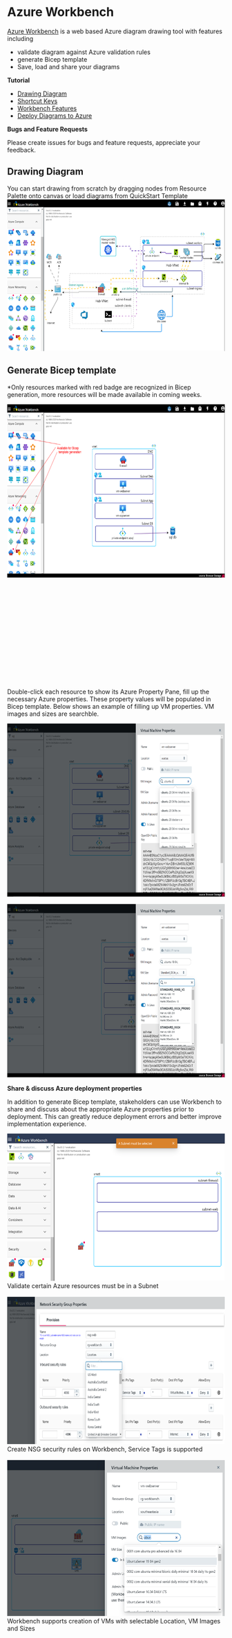 # Azure Workbench

[Azure Workbench](https://www.azureworkbench.com/) is a web based Azure diagram drawing tool with features including  
* validate diagram against Azure validation rules
* generate Bicep template
* Save, load and share your diagrams 

**Tutorial**    

* [Drawing Diagram](/tutorials/DrawingDiagram.md)
* [Shortcut Keys](/tutorials/ShortcutKeys.md)
* [Workbench Features](/tutorials/WorkbenchFeatures.md)
* [Deploy Diagrams to Azure](/tutorials/DeployAzure.md)

**Bugs and Feature Requests**   

Please create issues for bugs and feature requests, appreciate your feedback.

## Drawing Diagram

You can start drawing from scratch by dragging nodes from Resource Palette onto canvas or load diagrams from QuickStart Template \
<img src="./imgs/draw-rp-qt.png" width="700" height="350">

## Generate Bicep template

*Only resources marked with red badge are recognized in Bicep generation, more resources will be made available in coming weeks.
<p align="left">
    <img src="./imgs/bicep-main.png" width="700" height="400" />
</p>
<br/>
<br/>
<br/>
<br/>
<br/>
<br/>
<br/>
<br/>
<br/>
<br/>
<br/>
<br/>
<br/>
<br/>
Double-click each resource to show its Azure Property Pane, fill up the necessary Azure properties. These property values will be populated in Bicep template.
Below shows an example of filling up VM properties. VM images and sizes are searchble.
<p align="left">
    <img src="./imgs/bicep-vm-searchimage.png" width="700" height="400" />
</p>
<p align="left">
    <img src="./imgs/bicep-vm-searchsize.png" width="700" height="400" />
</p>

**Share & discuss Azure deployment properties**  

In addition to generate Bicep template, stakeholders can use Workbench to share and discuss about the appropriate Azure properties prior to deployment.
This can greatly reduce deployment errors and better improve implementation experience.  

<img src="./imgs/draw-resourcevalidation.png" width="700" height="340" />  
Validate certain Azure resources must be in a Subnet
</br>
</br> 
<img src="./imgs/deploy-nsg.png" width="700" height="340" />  
Create NSG security rules on Workbench, Service Tags is supported
</br>
</br>
<img src="./imgs/deploy-vmprop.png" width="700" height="360" />  
Workbench supports creation of VMs with selectable Location, VM Images and Sizes

